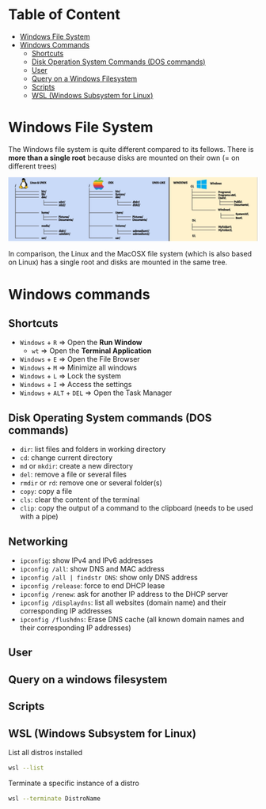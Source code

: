 # Table of Content

- [Windows File System](#windows-file-system)
- [Windows Commands](#windows-commands)
    - [Shortcuts](#shortcuts)
    - [Disk Operation System Commands (DOS commands)](#disk-operating-system-commands-dos-commands)
    - [User](#user)
    - [Query on a Windows Filesystem](#query-on-a-windows-filesystem)
    - [Scripts](#scripts)
    - [WSL (Windows Subsystem for Linux)](#wsl-windows-subsystem-for-linux)

# Windows File System

The Windows file system is quite different compared to its fellows. There is **more than a single root** because disks are mounted on their own (= on different trees)

![img_1](/windows/resources/file-tree.jpg)

In comparison, the Linux and the MacOSX file system (which is also based on Linux) has a single root and disks are mounted in the same tree.

# Windows commands

## Shortcuts

- `Windows` + `R` => Open the **Run Window**
    - `wt` => Open the **Terminal Application**
- `Windows` + `E` => Open the File Browser
- `Windows` + `M` => Minimize all windows
- `Windows` + `L` => Lock the system
- `Windows` + `I` => Access the settings
- `Windows` + `ALT` + `DEL` => Open the Task Manager   

## Disk Operating System commands (DOS commands)

- `dir`: list files and folders in working directory
- `cd`: change current directory
- `md` or `mkdir`: create a new directory
- `del`: remove a file or several files
- `rmdir` or `rd`: remove one or several folder(s)
- `copy`: copy a file
- `cls`: clear the content of the terminal
- `clip`: copy the output of a command to the clipboard (needs to be used with a pipe)

## Networking

- `ipconfig`: show IPv4 and IPv6 addresses
- `ipconfig /all`: show DNS and MAC address
- `ipconfig /all | findstr DNS`: show only DNS address
- `ipconfig /release`: force to end DHCP lease
- `ipconfig /renew`: ask for another IP address to the DHCP server
- `ipconfig /displaydns`: list all websites (domain name) and their corresponding IP addresses
- `ipconfig /flushdns`: Erase DNS cache (all known domain names and their corresponding IP addresses)

## User

## Query on a windows filesystem

## Scripts

## WSL (Windows Subsystem for Linux)

List all distros installed
```sh
wsl --list
```

Terminate a specific instance of a distro
```sh
wsl --terminate DistroName
```